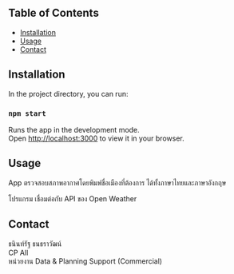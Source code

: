 ## Table of Contents
- [Installation](#installation)
- [Usage](#usage)
- [Contact](#contact)
   
## Installation
In the project directory, you can run:

### `npm start`

Runs the app in the development mode.\
Open [http://localhost:3000](http://localhost:3000) to view it in your browser.

## Usage

App ตรวจสอบสภาพอากาศโดยพิมพ์ชื่อเมืองที่ต้องการ ได้ทั้งภาษาไทยและภาษาอังกฤษ

โปรแกรม เชื่อมต่อกับ API ของ Open Weather

## Contact
ธนินท์รัฐ ธนธราวัฒน์\
CP All\
หน่วยงาน Data & Planning Support (Commercial)